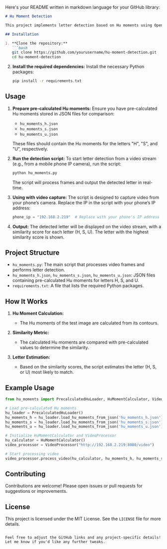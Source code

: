 Here's your README written in markdown language for your GitHub library:

```markdown
# Hu Moment Detection

This project implements letter detection based on Hu moments using OpenCV. It compares pre-calculated Hu moments with test images or video frames to identify the letter present in the image.

## Installation

1. **Clone the repository:**
   ```bash
   git clone https://github.com/yourusername/hu-moment-detection.git
   cd hu-moment-detection
   ```

2. **Install the required dependencies:**
   Install the necessary Python packages:
   ```bash
   pip install -r requirements.txt
   ```

## Usage

1. **Prepare pre-calculated Hu moments:**
   Ensure you have pre-calculated Hu moments stored in JSON files for comparison:
   - `hu_moments_h.json`
   - `hu_moments_s.json`
   - `hu_moments_u.json`

   These files should contain the Hu moments for the letters "H", "S", and "U", respectively.

2. **Run the detection script:**
   To start letter detection from a video stream (e.g., from a mobile phone IP camera), run the script:
   ```bash
   python hu_moments.py
   ```

   The script will process frames and output the detected letter in real-time.

3. **Using with video capture:**
   The script is designed to capture video from your phone’s camera. Replace the IP in the script with your phone’s IP address:
   ```python
   phone_ip = "192.168.2.219"  # Replace with your phone's IP address
   ```

4. **Output:**
   The detected letter will be displayed on the video stream, with a similarity score for each letter (H, S, U). The letter with the highest similarity score is shown.

## Project Structure

- `hu_moments.py`: The main script that processes video frames and performs letter detection.
- `hu_moments_h.json`, `hu_moments_s.json`, `hu_moments_u.json`: JSON files containing pre-calculated Hu moments for letters H, S, and U.
- `requirements.txt`: A file that lists the required Python packages.

## How It Works

1. **Hu Moment Calculation:**
   - The Hu moments of the test image are calculated from its contours.
   
2. **Similarity Metric:**
   - The calculated Hu moments are compared with pre-calculated values to determine the similarity.

3. **Letter Estimation:**
   - Based on the similarity scores, the script estimates the letter (H, S, or U) most likely to match.

## Example Usage

```python
from hu_moments import PrecalculatedHuLoader, HuMomentCalculator, VideoProcessor

# Load pre-calculated Hu moments
hu_loader = PrecalculatedHuLoader()
hu_moments_h = hu_loader.load_hu_moments_from_json('hu_moments_h.json')
hu_moments_s = hu_loader.load_hu_moments_from_json('hu_moments_s.json')
hu_moments_u = hu_loader.load_hu_moments_from_json('hu_moments_u.json')

# Initialize HuMomentCalculator and VideoProcessor
hu_calculator = HuMomentCalculator()
video_processor = VideoProcessor("http://192.168.2.219:8080/video")

# Start processing video
video_processor.process_video(hu_calculator, hu_moments_h, hu_moments_s, hu_moments_u)
```

## Contributing

Contributions are welcome! Please open issues or pull requests for suggestions or improvements.

## License

This project is licensed under the MIT License. See the `LICENSE` file for more details.
```

Feel free to adjust the GitHub links and any project-specific details! Let me know if you'd like any further tweaks.